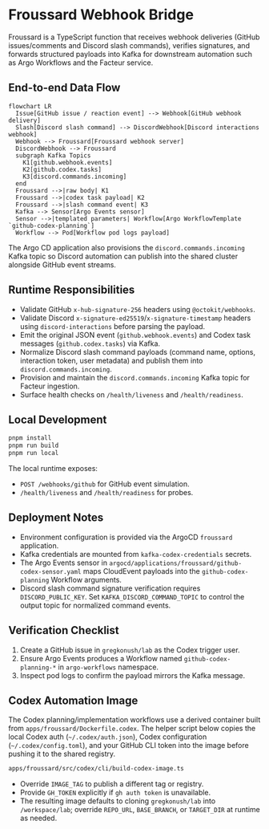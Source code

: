 # Froussard Webhook Bridge

Froussard is a TypeScript function that receives webhook deliveries (GitHub issues/comments
and Discord slash commands), verifies signatures, and forwards structured payloads into Kafka
for downstream automation such as Argo Workflows and the Facteur service.

## End-to-end Data Flow

```mermaid
flowchart LR
  Issue[GitHub issue / reaction event] --> Webhook[GitHub webhook delivery]
  Slash[Discord slash command] --> DiscordWebhook[Discord interactions webhook]
  Webhook --> Froussard[Froussard webhook server]
  DiscordWebhook --> Froussard
  subgraph Kafka Topics
    K1[github.webhook.events]
    K2[github.codex.tasks]
    K3[discord.commands.incoming]
  end
  Froussard -->|raw body| K1
  Froussard -->|codex task payload| K2
  Froussard -->|slash command event| K3
  Kafka --> Sensor[Argo Events sensor]
  Sensor -->|templated parameters| Workflow[Argo WorkflowTemplate `github-codex-planning`]
  Workflow --> Pod[Workflow pod logs payload]
```

The Argo CD application also provisions the `discord.commands.incoming` Kafka topic so Discord automation can publish into the shared cluster alongside GitHub event streams.

## Runtime Responsibilities

- Validate GitHub `x-hub-signature-256` headers using `@octokit/webhooks`.
- Validate Discord `x-signature-ed25519`/`x-signature-timestamp` headers using `discord-interactions` before parsing the payload.
- Emit the original JSON event (`github.webhook.events`) and Codex task messages
  (`github.codex.tasks`) via Kafka.
- Normalize Discord slash command payloads (command name, options, interaction token, user metadata) and publish them into `discord.commands.incoming`.
- Provision and maintain the `discord.commands.incoming` Kafka topic for Facteur ingestion.
- Surface health checks on `/health/liveness` and `/health/readiness`.

## Local Development

```bash
pnpm install
pnpm run build
pnpm run local
```

The local runtime exposes:

- `POST /webhooks/github` for GitHub event simulation.
- `/health/liveness` and `/health/readiness` for probes.

## Deployment Notes

- Environment configuration is provided via the ArgoCD `froussard` application.
- Kafka credentials are mounted from `kafka-codex-credentials` secrets.
- The Argo Events sensor in `argocd/applications/froussard/github-codex-sensor.yaml`
  maps CloudEvent payloads into the `github-codex-planning` Workflow arguments.
- Discord slash command signature verification requires `DISCORD_PUBLIC_KEY`. Set
  `KAFKA_DISCORD_COMMAND_TOPIC` to control the output topic for normalized command events.

## Verification Checklist

1. Create a GitHub issue in `gregkonush/lab` as the Codex trigger user.
2. Ensure Argo Events produces a Workflow named `github-codex-planning-*` in
   `argo-workflows` namespace.
3. Inspect pod logs to confirm the payload mirrors the Kafka message.

## Codex Automation Image

The Codex planning/implementation workflows use a derived container built from
`apps/froussard/Dockerfile.codex`. The helper script below copies the local
Codex auth (`~/.codex/auth.json`), Codex configuration (`~/.codex/config.toml`),
and your GitHub CLI token into the image before pushing it to the shared
registry.

```bash
apps/froussard/src/codex/cli/build-codex-image.ts
```

- Override `IMAGE_TAG` to publish a different tag or registry.
- Provide `GH_TOKEN` explicitly if `gh auth token` is unavailable.
- The resulting image defaults to cloning `gregkonush/lab` into
  `/workspace/lab`; override `REPO_URL`, `BASE_BRANCH`, or `TARGET_DIR` at
  runtime as needed.
